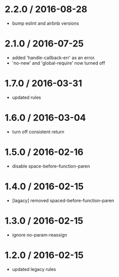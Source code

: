 
2.2.0 / 2016-08-28
==================

  * bump eslint and airbnb versions

2.1.0 / 2016-07-25
==================

  * added 'handle-callback-err' as an error.
  * 'no-new' and 'global-require' now turned off

1.7.0 / 2016-03-31
==================

  * updated rules

1.6.0 / 2016-03-04
==================

  * turn off consistent return

1.5.0 / 2016-02-16
==================

  * disable space-before-function-paren

1.4.0 / 2016-02-15
==================

  * [lagacy] removed spaced-before-function-paren

1.3.0 / 2016-02-15
==================

  * ignore no-param-reassign

1.2.0 / 2016-02-15
==================

  * updated legacy rules
